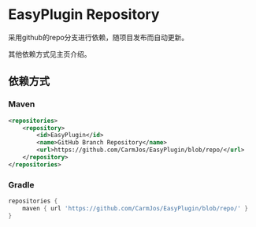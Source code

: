 # EasyPlugin Repository

采用github的repo分支进行依赖，随项目发布而自动更新。

其他依赖方式见主页介绍。

## 依赖方式

### Maven

```xml
<repositories>
    <repository>
        <id>EasyPlugin</id>
        <name>GitHub Branch Repository</name>
        <url>https://github.com/CarmJos/EasyPlugin/blob/repo/</url>
    </repository>
</repositories>
```

### Gradle

```groovy
repositories {
    maven { url 'https://github.com/CarmJos/EasyPlugin/blob/repo/' }
}
```